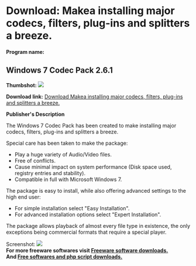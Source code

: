# Download: Makea installing major codecs, filters, plug-ins and splitters a breeze.

**Program name:**

## Windows 7 Codec Pack 2.6.1

  
**Thumbshot:** ![](http://www.freewarefiles.com/screenshot/win7codecpck2_md.jpg)   
  
**Download link:** [Download Makea installing major codecs, filters, plug-ins and splitters a breeze.](http://freesoftwares.boysofts.com/Windows-7-Codec-Pack_program_57670.html)  
  


**Publisher's Description**  
  


The Windows 7 Codec Pack has been created to make installing major codecs, filters, plug-ins and splitters a breeze. 

Special care has been taken to make the package:

  * Play a huge variety of Audio/Video files. 
  * Free of conflicts. 
  * Cause minimal impact on system performance (Disk space used, registry entries and stability). 
  * Compatible in full with Microsoft Windows 7. 

The package is easy to install, while also offering advanced settings to the high end user:

  * For simple installation select "Easy Installation". 
  * For advanced installation options select "Expert Installation". 

The package allows playback of almost every file type in existence, the only exceptions being commercial formats that require a special player.

  
  
Screenshot: ![](http://www.freewarefiles.com/screenshot/win7codecpck2.jpg)   
**For more freeware softwares visit [Freeware software downloads.](http://freesoftwares.boysofts.com/)**   
**And [Free softwares and php script downloads.](http://www.boysofts.com/)**
